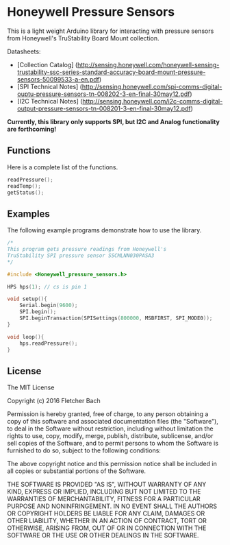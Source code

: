 # Honeywell Pressure Sensors
This is a light weight Arduino library for interacting with pressure sensors from Honeywell's TruStability Board Mount collection.

Datasheets:
- [Collection Catalog] (http://sensing.honeywell.com/honeywell-sensing-trustability-ssc-series-standard-accuracy-board-mount-pressure-sensors-50099533-a-en.pdf)
- [SPI Technical Notes] (http://sensing.honeywell.com/spi-comms-digital-ouptu-pressure-sensors-tn-008202-3-en-final-30may12.pdf)
- [I2C Technical Notes] (http://sensing.honeywell.com/i2c-comms-digital-output-pressure-sensors-tn-008201-3-en-final-30may12.pdf)
 
__Currently, this library only supports SPI, but I2C and Analog functionality are forthcoming!__

## Functions
Here is a complete list of the functions. 
```cpp
readPressure();
readTemp();
getStatus();
```

## Examples
The following example programs demonstrate how to use the library.  

```cpp
/*
This program gets pressure readings from Honeywell's 
TruStability SPI pressure sensor SSCMLNN030PASA3   
*/

#include <Honeywell_pressure_sensors.h>

HPS hps(1); // cs is pin 1

void setup(){
    Serial.begin(9600);
    SPI.begin();
    SPI.beginTransaction(SPISettings(800000, MSBFIRST, SPI_MODE0));
}

void loop(){
    hps.readPressure();
}
```

## License
The MIT License

Copyright (c) 2016 Fletcher Bach

Permission is hereby granted, free of charge, to any person obtaining a copy
of this software and associated documentation files (the "Software"), to deal
in the Software without restriction, including without limitation the rights
to use, copy, modify, merge, publish, distribute, sublicense, and/or sell
copies of the Software, and to permit persons to whom the Software is
furnished to do so, subject to the following conditions:

The above copyright notice and this permission notice shall be included in
all copies or substantial portions of the Software.

THE SOFTWARE IS PROVIDED "AS IS", WITHOUT WARRANTY OF ANY KIND, EXPRESS OR
IMPLIED, INCLUDING BUT NOT LIMITED TO THE WARRANTIES OF MERCHANTABILITY,
FITNESS FOR A PARTICULAR PURPOSE AND NONINFRINGEMENT. IN NO EVENT SHALL THE
AUTHORS OR COPYRIGHT HOLDERS BE LIABLE FOR ANY CLAIM, DAMAGES OR OTHER
LIABILITY, WHETHER IN AN ACTION OF CONTRACT, TORT OR OTHERWISE, ARISING FROM,
OUT OF OR IN CONNECTION WITH THE SOFTWARE OR THE USE OR OTHER DEALINGS IN
THE SOFTWARE.


